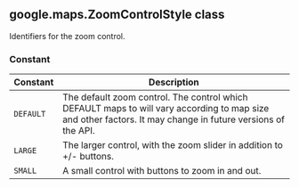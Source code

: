 <h2 id="ZoomControlStyle">
google.maps.ZoomControlStyle
class
</h2><p>Identifiers for the zoom control.</p><h3 id="devsite_header_21">Constant</h3><table summary="class ZoomControlStyle - Constants" width="100%">
<thead>
<tr><th>Constant</th>
<th>Description</th>
</tr></thead>
<tbody>
<tr>
<td><code>DEFAULT</code></td>
<td>The default zoom control. The control which DEFAULT maps to will vary according to map size and other factors. It may change in future versions of the API.</td>
</tr>
<tr>
<td><code>LARGE</code></td>
<td>The larger control, with the zoom slider in addition to +/- buttons.</td>
</tr>
<tr>
<td><code>SMALL</code></td>
<td>A small control with buttons to zoom in and out.</td>
</tr>
</tbody>
</table>